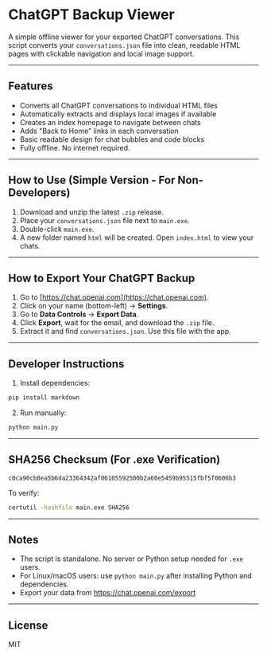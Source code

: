 # ChatGPT Backup Viewer

A simple offline viewer for your exported ChatGPT conversations. This script converts your `conversations.json` file into clean, readable HTML pages with clickable navigation and local image support.

---

## Features

- Converts all ChatGPT conversations to individual HTML files
- Automatically extracts and displays local images if available
- Creates an index homepage to navigate between chats
- Adds "Back to Home" links in each conversation
- Basic readable design for chat bubbles and code blocks
- Fully offline. No internet required.

---

## How to Use (Simple Version - For Non-Developers)

1. Download and unzip the latest `.zip` release.
2. Place your `conversations.json` file next to `main.exe`.
3. Double-click `main.exe`.
4. A new folder named `html` will be created. Open `index.html` to view your chats.

---

## How to Export Your ChatGPT Backup

1. Go to [https://chat.openai.com](https://chat.openai.com).
2. Click on your name (bottom-left) → **Settings**.
3. Go to **Data Controls** → **Export Data**.
4. Click **Export**, wait for the email, and download the `.zip` file.
5. Extract it and find `conversations.json`. Use this file with the app.

---

## Developer Instructions

1. Install dependencies:

```bash
pip install markdown
```

2. Run manually:

```bash
python main.py
```

---

## SHA256 Checksum (For .exe Verification)

```
c0ca90cb0ea5b6da23364342af06105592500b2a60e5459b95515fbf5f0606b3
```

To verify:

```bash
certutil -hashfile main.exe SHA256
```

---

## Notes

- The script is standalone. No server or Python setup needed for `.exe` users.
- For Linux/macOS users: use `python main.py` after installing Python and dependencies.
- Export your data from https://chat.openai.com/export

---

## License

MIT
